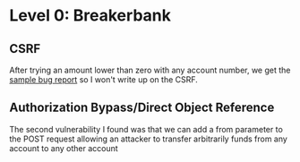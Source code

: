 # Level 0: Breakerbank

## CSRF
After trying an amount lower than zero with any account number, we get the [sample bug report](https://levels-a.hacker101.com/static/report0.txt) so I won't write up on the CSRF.

## Authorization Bypass/Direct Object Reference

The second vulnerability I found was that we can add a from parameter to the POST request allowing an attacker to transfer arbitrarily funds from any account to any other account
